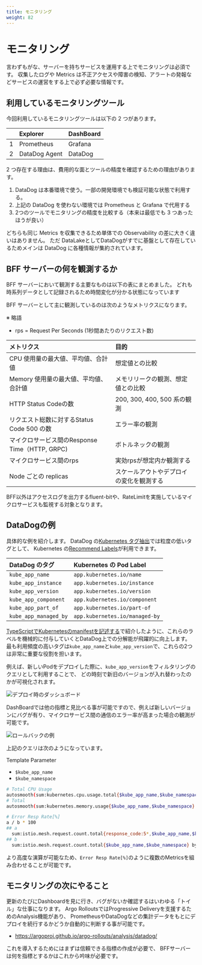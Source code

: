 ```yaml
---
title: モニタリング
weight: 82
---
```


# モニタリング

言わずもがな、サーバーを持ちサービスを運用する上でモニタリングは必須です。
収集したログや Metrics は不正アクセスや障害の検知、アラートの発報などサービスの運営をする上で必ず必要な情報です。

## 利用しているモニタリングツール

今回利用しているモニタリングツールは以下の 2 つがあります。

|     | Explorer      | DashBoard |
| :-- | :------------ | :-------- |
| 1   | Prometheus    | Grafana   |
| 2   | DataDog Agent | DataDog   |

2 つ存在する理由は、費用的な面とツールの精度を確認するための理由があります。

1. DataDog は本番環境で使う。一部の開発環境でも検証可能な状態で利用する。
2. 上記の DataDog を使わない環境では Prometheus と Grafana で代用する
3. 2つのツールでモニタリングの精度を比較する（本来は最低でも 3 つあったほうが良い）

どちらも同じ Metrics を収集できるため単体での Observability の差に大きく違いはありません。
ただ DataLakeとしてDataDogがすでに基盤として存在しているためメインは DataDog に各種情報が集約されています。

## BFF サーバーの何を観測するか

BFF サーバーにおいて観測する主要なものは以下の表にまとめました。
どれも時系列データとして記録されるため時間変化が分かる状態になっています

BFF サーバーとして主に観測しているのは次のようなメトリクスになります。

※ 略語

- rps = Request Per Seconds (1秒間あたりのリクエスト数)

| メトリクス                                    | 目的                                     |
| :-------------------------------------------- | :--------------------------------------- |
| CPU 使用量の最大値、平均値、合計値            | 想定値との比較                           |
| Memory 使用量の最大値、平均値、合計値         | メモリリークの観測、想定値との比較       |
| HTTP Status Codeの数                         | 200, 300, 400, 500 系の観測              |
| リクエスト総数に対するStatus Code 500 の数 | エラー率の観測                           |
| マイクロサービス間のResponse Time（HTTP, GRPC)            | ボトルネックの観測                       |
| マイクロサービス間のrps                                   | 実効rpsが想定内か観測する              |
| Node ごとの replicas                          | スケールアウトやデプロイの変化を観測する |

BFF以外はアクセスログを出力するfluent-bitや、RateLimitを実施しているマイクロサービスも監視する対象となります。

## DataDogの例

具体的な例を紹介します。
DataDog の[Kubernetes タグ抽出](https://docs.datadoghq.com/ja/agent/kubernetes/tag/?tab=containerizedagent)では粒度の低いタグとして、
Kubernetes の[Recommend Labels](https://kubernetes.io/ja/docs/concepts/overview/working-with-objects/common-labels/)が利用できます。

| DataDog のタグ        | Kubernetes の Pod Label        |
| :-------------------- | :----------------------------- |
| `kube_app_name`       | `app.kubernetes.io/name`       |
| `kube_app_instance`   | `app.kubernetes.io/instance`   |
| `kube_app_version`    | `app.kubernetes.io/version`    |
| `kube_app_component`  | `app.kubernetes.io/component`  |
| `kube_app_part_of`    | `app.kubernetes.io/part-of`    |
| `kube_app_managed_by` | `app.kubernetes.io/managed-by` |

[TypeScriptでKubernetesのmanifestを記述する](/03/kubernetes-manifest-written-by-typescript/)で紹介したように、これらのラベルを機械的に付与していくとDataDog上での分解能が飛躍的に向上します。
最も利用頻度の高いタグは`kube_app_name`と`kube_app_version`で、これらの2つは非常に重要な役割を担います。

例えば、新しいPodをデプロイした際に、`kube_app_version`をフィルタリングのクエリとして利用することで、
どの時刻で新旧のバージョンが入れ替わったのかが可視化されます。

![デプロイ時のダッシュボード](../deploy-pod.png)

DashBoardでは他の指標と見比べる事が可能ですので、例えば新しいバージョンにバグが有り、マイクロサービス間の通信のエラー率が高まった場合の観測が可能です。

![ロールバックの例](../rollback-example.png)

上記のクエリは次のようになっています。

Template Parameter

* `$kube_app_name`
* `$kube_namespace`

```bash
# Total CPU Usage
autosmooth(sum:kubernetes.cpu.usage.total{$kube_app_name,$kube_namespace} by {kube_app_version})
# Total
autosmooth(sum:kubernetes.memory.usage{$kube_app_name,$kube_namespace} by {kube_app_version})

# Error Resp Rate[%]
a / b * 100
## a
  sum:istio.mesh.request.count.total{response_code:5*,$kube_app_name,$kube_namespace} by {response_code,destination_service,request_protocol,kube_app_version}.as_count()
## b
  sum:istio.mesh.request.count.total{$kube_app_name,$kube_namespace} by {destination_service,request_protocol}.as_count()
```

より高度な演算が可能なため、`Error Resp Rate[%]`のように複数のMetricsを組み合わせることが可能です。

## モニタリングの次にやること

更新のたびにDashboardを見に行き、バグがないか確認するはいわゆる「トイル」な仕事になります。
Argo RolloutsではProgressive Deliveryを支援するためのAnalysis機能があり、
PrometheusやDataDogなどの集計データをもとにデプロイを続行するかどうか自動的に判断する事が可能です。

* https://argoproj.github.io/argo-rollouts/analysis/datadog/

これを導入するためにはまずは信頼できる指標の作成が必要で、
BFFサーバーは何を指標とするかはこれから吟味が必要です。

